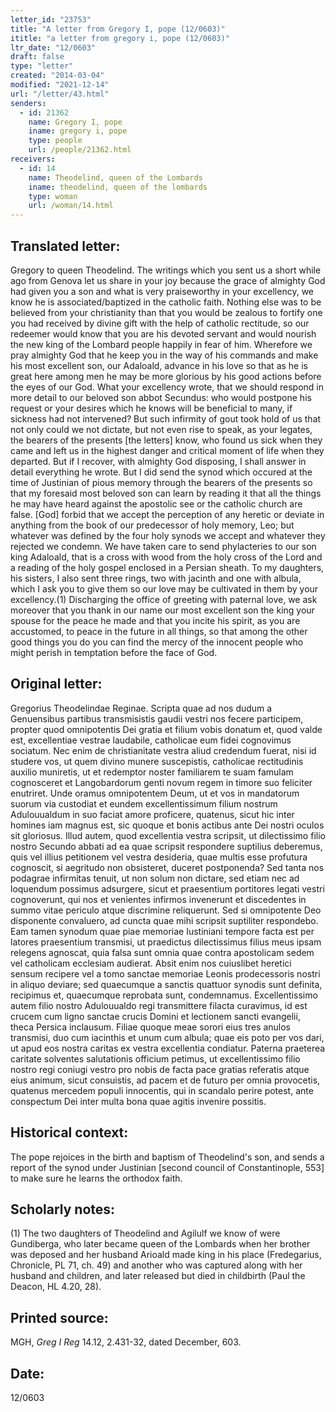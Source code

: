 ```yaml
---
letter_id: "23753"
title: "A letter from Gregory I, pope (12/0603)"
ititle: "a letter from gregory i, pope (12/0603)"
ltr_date: "12/0603"
draft: false
type: "letter"
created: "2014-03-04"
modified: "2021-12-14"
url: "/letter/43.html"
senders:
  - id: 21362
    name: Gregory I, pope
    iname: gregory i, pope
    type: people
    url: /people/21362.html
receivers:
  - id: 14
    name: Theodelind, queen of the Lombards
    iname: theodelind, queen of the lombards
    type: woman
    url: /woman/14.html
---
```

<h2> Translated letter:</h2>Gregory to queen Theodelind.
The writings which you sent us a short while ago from Genova let us share in your joy because the grace of almighty God had given you a son and what is very praiseworthy in your excellency, we know he is associated/baptized in the catholic faith.  Nothing else was to be believed from your christianity than that you would be zealous to fortify one you had received by divine gift with the help of catholic rectitude, so our redeemer would know that you are his devoted servant and would nourish the new king of the Lombard people happily in fear of him.  Wherefore we pray almighty God that he keep you in the way of his commands and make his most excellent son, our Adaloald, advance in his love so that as he is great here among men he may be more glorious by his good actions before the eyes of our God.
What your excellency wrote, that we should respond in more detail to our beloved son abbot Secundus:  who would postpone his request or your desires which he knows will be beneficial to many, if sickness had not intervened?  But such infirmity of gout took hold of us that not only could we not dictate, but not even rise to speak, as your legates, the bearers of the presents [the letters] know, who found us sick when they came and left us in the highest danger and critical moment of life when they departed.  But if I recover, with almighty God disposing, I shall answer in detail everything he wrote.  But I did send the synod which occured at the time of Justinian of pious memory through the bearers of the presents so that my foresaid most beloved son can learn by reading it that all the things he may have heard against the apostolic see or the catholic church are false.  [God] forbid that we accept the perception of any heretic or deviate in anything from the book of our predecessor of holy memory, Leo; but whatever was defined by the four holy synods we accept and whatever they rejected we condemn.
We have taken care to send phylacteries to our son king Adaloald, that is a cross with wood from the holy cross of the Lord and a reading of the holy gospel enclosed in a Persian sheath.  To my daughters, his sisters, I also sent three rings, two with jacinth and one with albula, which I ask you to give them so our love may be cultivated in them by your excellency.(1)
Discharging the office of greeting with paternal love, we ask moreover that you thank in our name our most excellent son the king your spouse for the peace he made and that you incite his spirit, as you are accustomed, to peace in the future in all things, so that among the other good things you do you can find the mercy of the innocent people who might perish in temptation before the face of God.
<h2 class="mt-4"> Original letter:</h2>Gregorius Theodelindae Reginae.
Scripta quae ad nos dudum a Genuensibus partibus transmisistis gaudii vestri nos fecere participem, propter quod omnipotentis Dei gratia et filium vobis donatum et, quod valde est, excellentiae vestrae laudabile, catholicae eum fidei cognovimus sociatum. Nec enim de christianitate vestra aliud credendum fuerat, nisi id studere vos, ut quem divino munere suscepistis, catholicae rectitudinis auxilio muniretis, ut et redemptor noster familiarem te suam famulam cognosceret et Langobardorum genti novum regem in timore suo feliciter enutriret. Unde oramus omnipotentem Deum, ut et vos in mandatorum suorum via custodiat et eundem excellentissimum filium nostrum Adulouualdum in suo faciat amore proficere, quatenus, sicut hic inter homines iam magnus est, sic quoque et bonis actibus ante Dei nostri oculos sit gloriosus.
Illud autem, quod excellentia vestra scripsit, ut dilectissimo filio nostro Secundo abbati ad ea quae scripsit respondere suptilius deberemus, quis vel illius petitionem vel vestra desideria, quae multis esse profutura cognoscit, si aegritudo non obsisteret, duceret postponenda? Sed tanta nos podagrae infirmitas tenuit, ut non solum non dictare, sed etiam nec ad loquendum possimus adsurgere, sicut et praesentium portitores legati vestri cognoverunt, qui nos et venientes infirmos invenerunt et discedentes in summo vitae periculo atque discrimine reliquerunt. Sed si omnipotente Deo disponente convaluero, ad cuncta quae mihi scripsit suptiliter respondebo. Eam tamen synodum quae piae memoriae Iustiniani tempore facta est per latores praesentium transmisi, ut praedictus dilectissimus filius meus ipsam relegens agnoscat, quia falsa sunt omnia quae contra apostolicam sedem vel catholicam ecclesiam audierat. Absit enim nos cuiuslibet heretici sensum recipere vel a tomo sanctae memoriae Leonis prodecessoris nostri in aliquo deviare; sed quaecumque a sanctis quattuor synodis sunt definita, recipimus et, quaecumque reprobata sunt, condemnamus.
Excellentissimo autem filio nostro Adulouualdo regi transmittere filacta curavimus, id est crucem cum ligno sanctae crucis Domini et lectionem sancti evangelii, theca Persica inclausum. Filiae quoque meae sorori eius tres anulos transmisi, duo cum iacinthis et unum cum albula; quae eis poto per vos dari, ut apud eos nostra caritas ex vestra excellentia condiatur.
Paterna praeterea caritate solventes salutationis officium petimus, ut excellentissimo filio nostro regi coniugi vestro pro nobis de facta pace gratias referatis atque eius animum, sicut consuistis, ad pacem et de futuro per omnia provocetis, quatenus mercedem populi innocentis, qui in scandalo perire potest, ante conspectum Dei inter multa bona quae agitis invenire possitis.
<h2 class="mt-4"> Historical context:</h2>The pope rejoices in the birth and baptism of Theodelind's son, and sends a report of the synod under Justinian [second council of Constantinople, 553] to make sure he learns the orthodox faith.
<h2 class="mt-4"> Scholarly notes:</h2>(1) The two daughters of Theodelind and Agilulf we know of were Gundiberga, who later became queen of the Lombards when her brother was deposed and her husband Arioald made king in his place (Fredegarius, Chronicle, PL 71, ch. 49) and another who was captured along with her husband and children, and later released but died in childbirth (Paul the Deacon, HL 4.20, 28).
<h2 class="mt-4"> Printed source:</h2><p>MGH, <em>Greg I Reg</em> 14.12, 2.431-32, dated December, 603.</p><h2 class="mt-4"> Date:</h2>12/0603